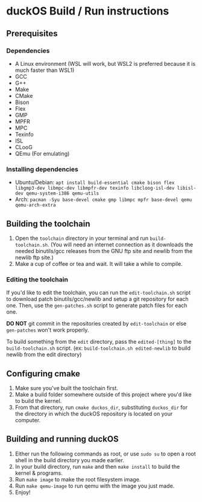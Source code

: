 # duckOS Build / Run instructions

## Prerequisites

### Dependencies
- A Linux environment (WSL will work, but WSL2 is preferred because it is much faster than WSL1)
- GCC
- G++
- Make
- CMake
- Bison
- Flex
- GMP
- MPFR
- MPC
- Texinfo
- ISL
- CLooG
- QEmu (For emulating)

### Installing dependencies
- Ubuntu/Debian: `apt install build-essential cmake bison flex libgmp3-dev libmpc-dev libmpfr-dev texinfo libcloog-isl-dev libisl-dev qemu-system-i386 qemu-utils`
- Arch: `pacman -Syu base-devel cmake gmp libmpc mpfr base-devel qemu qemu-arch-extra`

## Building the toolchain
1. Open the `toolchain` directory in your terminal and run `build-toolchain.sh`. (You will need an internet connection as it downloads the needed binutils/gcc releases from the GNU ftp site and newlib from the newlib ftp site.)
2. Make a cup of coffee or tea and wait. It will take a while to compile.

### Editing the toolchain
If you'd like to edit the toolchain, you can run the `edit-toolchain.sh` script to download patch binutils/gcc/newlib and setup a git repository for each one. Then, use the `gen-patches.sh` script to generate patch files for each one.

**DO NOT** git commit in the repositories created by `edit-toolchain` or else `gen-patches` won't work properly.

To build something from the `edit` directory, pass the `edited-[thing]` to the `build-toolchain.sh` script. (ex: `build-toolchain.sh edited-newlib` to build newlib from the edit directory)

## Configuring cmake
1. Make sure you've built the toolchain first.
2. Make a build folder somewhere outside of this project where you'd like to build the kernel.
3. From that directory, run `cmake duckos_dir`, substituting `duckos_dir` for the directory in which the duckOS repository is located on your computer.

## Building and running duckOS
1. Either run the following commands as root,  or use `sudo su` to open a root shell in the build directory you made earlier.
2. In your build directory, run `make` and then `make install` to build the kernel & programs.
3. Run `make image` to make the root filesystem image.
3. Run `make qemu-image` to run qemu with the image you just made.
5. Enjoy!